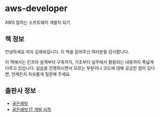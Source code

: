 # aws-developer
AWS 잘하는 소프트웨어 개발자 되기

## 책 정보
<!-- 必須事項 -->
안녕하세요 저자 김재욱입니다. 이 책을 읽어주신 여러분들 감사합니다.

이 책에서는 인프라 설계부터 구축까지, 기초부터 실무에서 활용되는 내용까지 폭넓게 다루고 있습니다.
실습을 진행하시면서 모르는 부분이나 코드에 대해 궁금한 점이 있다면, 언제든지 자유롭게 질문해 주세요.

## 출판사 정보
<!-- 必須事項 -->
- [골든래빗](https://goldenrabbit.co.kr/)
- [골든래빗 IT 개발 서적](https://goldenrabbit.co.kr/product-category/books/it/)